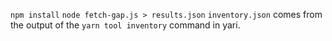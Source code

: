 `npm install`
`node fetch-gap.js > results.json`
`inventory.json` comes from the output of the `yarn tool inventory` command in yari.
